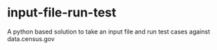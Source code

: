 # input-file-run-test
A python based solution to take an input file and run test cases against data.census.gov

